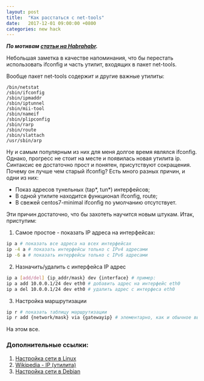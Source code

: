 ```yaml
---
layout: post
title:  "Как расстаться с net-tools"
date:   2017-12-01 09:00:00 +0800
categories: new hack 
---
```


***По мотивам [статьи на Habrahabr](https://habrahabr.ru/post/320278/).***

Небольшая заметка в качестве напоминания, что бы перестать использовать ifconfig и часть утилит, входящих в пакет net-tools.

Вообще пакет net-tools содержит и другие важные утилиты:

```
/bin/netstat
/sbin/ifconfig
/sbin/ipmaddr
/sbin/iptunnel
/sbin/mii-tool
/sbin/nameif
/sbin/plipconfig
/sbin/rarp
/sbin/route
/sbin/slattach
/usr/sbin/arp
```

Ну и самым популярным из них для меня долгое время являлся ifconfig. Однако, прогресс не стоит на месте и появилась новая утилита ip.
Синтаксис ее достаточно прост и понятен, присутствуют сокращения.
Почему он лучше чем старый ifconfig? Есть много разных причин, и одни из них:
* Показ адресов тунельных (tap*, tun*) интерфейсов;
* В одной утилите находится функционал ifconfig, route;
* В свежей centos7-minimal ifconfig по умолчанию отсутствует.

Эти причин достаточно, что бы захотеть научится новым штукам. Итак, приступим:

1. Самое простое - показать IP адреса на интерфейсах:
```sh
ip a # показать все адреса на всех интерфейсах 
ip -4 a # показать интерфейсы только с IPv4 адресами
ip -6 a # показать интерфейсы только с IPv6 адресами
```
2. Назначить/удалить c интерфейса IP адрес
```sh
ip a [add/del] {ip_addr/mask} dev {interface} # пример: 
ip a add 10.0.0.1/24 dev eth0 # добавить адрес на интерфейс eth0
ip a del 10.0.0.1/24 dev eth0 # удалить адрес с интерфеса eth0
```
3. Настройка маршрутизации
```sh
ip r # показать таблицу маршрутизации
ip r add {network/mask} via {gatewayip} # элементарно, как и обычное выполнение route
```

На этом все.

### Дополнительные ссылки:
1. [Настройка сети в Linux](https://losst.ru/nastrojka-seti-v-linux)
2. [Wikipedia - IP (утилита)](https://ru.wikipedia.org/wiki/Ip_(%D1%83%D1%82%D0%B8%D0%BB%D0%B8%D1%82%D0%B0_Unix))
3. [Настройка сети в Debian](http://debian-help.ru/articles/nastroika-seti-s-pomoschyu-utility-ip-v-debian-linux/)